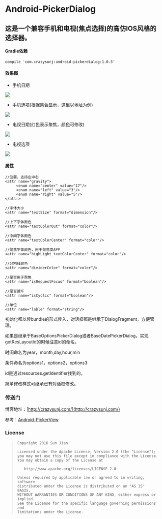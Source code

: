 # Android-PickerDialog

## 这是一个兼容手机和电视(焦点选择)的高仿IOS风格的选择器。


#### Gradle依赖

```
compile 'com.crazysunj:android-pickerdialog:1.0.5'
```

#### 效果图

* 手机日期

![](https://github.com/crazysunj/Android-PickerView/blob/master/picture/phoneDate.png)

* 手机选项(根据集合显示，这里以地址为例)

![](https://github.com/crazysunj/Android-PickerDialog/blob/master/picture/optionsPhone%20.png?raw=true)

* 电视日期(红色表示聚焦，颜色可修改)

![](https://github.com/crazysunj/Android-PickerView/blob/master/picture/TVDate.png)

* 电视选项

![](https://github.com/crazysunj/Android-PickerView/blob/master/picture/TVOptions.png)

#### 属性

```
//位置，支持左中右
<attr name="gravity">
     <enum name="center" value="17"/>
     <enum name="left" value="3"/>
     <enum name="right" value="5"/>
</attr>

//字体大小
<attr name="textSize" format="dimension"/>

//上下字体颜色
<attr name="textColorOut" format="color"/>

//中间字体颜色
<attr name="textColorCenter" format="color"/>

//聚焦字体颜色，用于聚焦类APP
<attr name="highLight_textColorCenter" format="color"/>

//分割线颜色
<attr name="dividerColor" format="color"/>

//是否用于聚焦
<attr name="isRequestFocus" format="boolean"/>

//是否循环
<attr name="isCyclic" format="boolean"/>

//单位
<attr name="lable" format="string"/>
```

初始化都以传bundle的形式传入，对话框都是继承于DialogFragment，方便管理。

如果是继承于BaseOptionsPickerDialog或者BaseDatePickerDialog，实现getResLayoutId的时候注意id的命名。

时间命名为year，month,day,hour,min

条件命名为options1，options2，options3

id是通过resources.getIdentifier找到的。

简单修改样式可继承已有对话框修改。

### 传送门

博客地址：[http://crazysunj.com/](http://crazysunj.com/)

参考：[Android-PickerView](https://github.com/Bigkoo/Android-PickerView)

### License

> ```
> Copyright 2016 Sun Jian
>
> Licensed under the Apache License, Version 2.0 (the "License");
> you may not use this file except in compliance with the License.
> You may obtain a copy of the License at
>
>    http://www.apache.org/licenses/LICENSE-2.0
>
> Unless required by applicable law or agreed to in writing, software
> distributed under the License is distributed on an "AS IS" BASIS,
> WITHOUT WARRANTIES OR CONDITIONS OF ANY KIND, either express or implied.
> See the License for the specific language governing permissions and
> limitations under the License.
> ```
